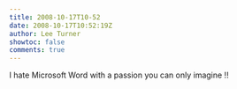 ```yaml
---
title: 2008-10-17T10-52
date: 2008-10-17T10:52:19Z
author: Lee Turner
showtoc: false
comments: true
---
```


I hate Microsoft Word with a passion you can only imagine !!

